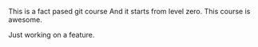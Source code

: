 This is a fact pased git course
And it starts from level zero.
This course is awesome.

Just working on a feature.